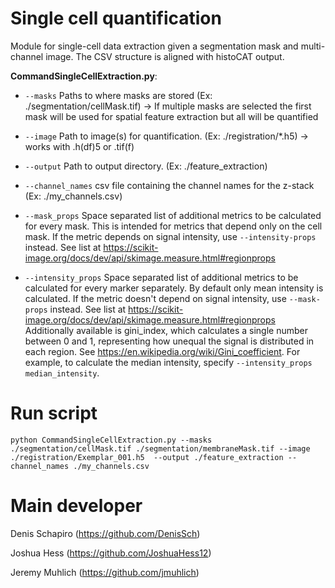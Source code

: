 # Single cell quantification
Module for single-cell data extraction given a segmentation mask and multi-channel image. The CSV structure is aligned with histoCAT output.

**CommandSingleCellExtraction.py**:

* `--masks` Paths to where masks are stored (Ex: ./segmentation/cellMask.tif) -> If multiple masks are selected the first mask will be used for spatial feature extraction but all will be quantified

* `--image` Path to image(s) for quantification.  (Ex: ./registration/*.h5) -> works with .h(df)5 or .tif(f)

* `--output` Path to output directory. (Ex: ./feature_extraction)

* `--channel_names` csv file containing the channel names for the z-stack (Ex: ./my_channels.csv)

* `--mask_props` Space separated list of additional metrics to be calculated for every mask.
    This is intended for metrics that depend only on the cell mask. If the metric depends
    on signal intensity, use `--intensity-props` instead.
    See list at https://scikit-image.org/docs/dev/api/skimage.measure.html#regionprops

* `--intensity_props` Space separated list of additional metrics to be calculated for every marker separately.
    By default only mean intensity is calculated.
    If the metric doesn't depend on signal intensity, use `--mask-props` instead.
    See list at https://scikit-image.org/docs/dev/api/skimage.measure.html#regionprops
    Additionally available is gini_index, which calculates a single number
    between 0 and 1, representing how unequal the signal is distributed in each region.
    See https://en.wikipedia.org/wiki/Gini_coefficient. For example, to calculate the median intensity, specify `--intensity_props median_intensity`.

# Run script
`python CommandSingleCellExtraction.py --masks ./segmentation/cellMask.tif ./segmentation/membraneMask.tif --image ./registration/Exemplar_001.h5  --output ./feature_extraction --channel_names ./my_channels.csv`

# Main developer
Denis Schapiro (https://github.com/DenisSch)

Joshua Hess (https://github.com/JoshuaHess12)

Jeremy Muhlich (https://github.com/jmuhlich)

